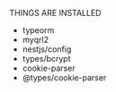THINGS ARE INSTALLED
* typeorm
* myqrl2
* nestjs/config
* types/bcrypt
* cookie-parser
* @types/cookie-parser


